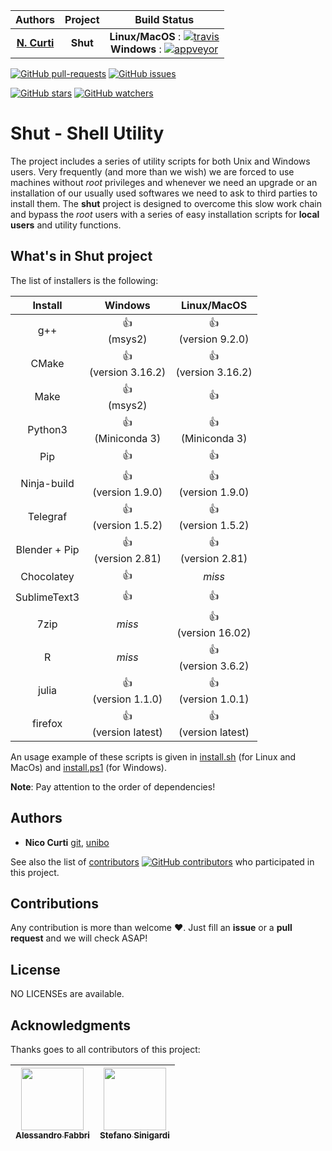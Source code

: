 | **Authors**  | **Project** |  **Build Status** |
|:------------:|:-----------:|:-----------------:|
|   [**N. Curti**](https://github.com/Nico-Curti) | **Shut** | **Linux/MacOS** : [![travis](https://travis-ci.org/Nico-Curti/shut.svg?branch=master)](https://travis-ci.org/Nico-Curti/shut) <br/> **Windows** : [![appveyor](https://ci.appveyor.com/api/projects/status/ciaywdvr0mjkklpa?svg=true)](https://ci.appveyor.com/project/Nico-Curti/shut) |

[![GitHub pull-requests](https://img.shields.io/github/issues-pr/Nico-Curti/shut.svg?style=plastic)](https://github.com/Nico-Curti/shut/pulls)
[![GitHub issues](https://img.shields.io/github/issues/Nico-Curti/shut.svg?style=plastic)](https://github.com/Nico-Curti/shut/issues)

[![GitHub stars](https://img.shields.io/github/stars/Nico-Curti/shut.svg?label=Stars&style=social)](https://github.com/Nico-Curti/shut/stargazers)
[![GitHub watchers](https://img.shields.io/github/watchers/Nico-Curti/shut.svg?label=Watch&style=social)](https://github.com/Nico-Curti/shut/watchers)

# Shut - Shell Utility

The project includes a series of utility scripts for both Unix and Windows users.
Very frequently (and more than we wish) we are forced to use machines without *root* privileges and whenever we need an upgrade or an installation of our usually used softwares we need to ask to third parties to install them.
The **shut** project is designed to overcome this slow work chain and bypass the *root* users with a series of easy installation scripts for **local users** and utility functions.

## What's in Shut project

The list of installers is the following:

|  **Install**  |     **Windows**             |    **Linux/MacOS**          |
|:-------------:|:---------------------------:|:---------------------------:|
|      g++      | :+1: <br/> (msys2)          | :+1: <br/> (version 9.2.0)  |
|     CMake     | :+1: <br/> (version 3.16.2) | :+1: <br/> (version 3.16.2) |
|     Make      | :+1: <br/> (msys2)          | :+1:                        |
|    Python3    | :+1: <br/> (Miniconda 3)    | :+1: <br/> (Miniconda 3)    |
|      Pip      | :+1:                        | :+1:                        |
|  Ninja-build  | :+1: <br/> (version 1.9.0)  | :+1: <br/> (version 1.9.0)  |
|    Telegraf   | :+1: <br/> (version 1.5.2)  | :+1: <br/> (version 1.5.2)  |
| Blender + Pip | :+1: <br/> (version 2.81)   | :+1: <br/> (version 2.81)   |
|   Chocolatey  | :+1:                        |        *miss*               |
|  SublimeText3 | :+1:                        | :+1:                        |
|     7zip      |        *miss*               | :+1: <br/> (version 16.02)  |
|       R       |        *miss*               | :+1: <br/> (version 3.6.2)  |
|    julia      | :+1: <br/> (version 1.1.0)  | :+1: <br/> (version 1.0.1)  |
|   firefox     | :+1: <br/> (version latest) | :+1: <br/> (version latest) |

An usage example of these scripts is given in [install.sh](https://github.com/Nico-Curti/shut/blob/master/install.sh) (for Linux and MacOs) and [install.ps1](https://github.com/Nico-Curti/shut/blob/master/install.ps1) (for Windows).

**Note**: Pay attention to the order of dependencies!

## Authors

* **Nico Curti** [git](https://github.com/Nico-Curti), [unibo](https://www.unibo.it/sitoweb/nico.curti2)

See also the list of [contributors](https://github.com/Nico-Curti/shut/contributors) [![GitHub contributors](https://img.shields.io/github/contributors/Nico-Curti/shut.svg?style=plastic)](https://github.com/Nico-Curti/shut/graphs/contributors/) who participated in this project.

## Contributions

Any contribution is more than welcome :heart:. Just fill an **issue** or a **pull request** and we will check ASAP!

## License

NO LICENSEs are available.

## Acknowledgments

Thanks goes to all contributors of this project:

| [<img src="https://avatars0.githubusercontent.com/u/9303827?s=400&v=4" width="100px;"/><br /><sub><b>Alessandro Fabbri</b></sub>](https://github.com/allefabbri)<br /> | [<img src="https://avatars2.githubusercontent.com/u/721187?s=400&v=4" width="100px;"/><br /><sub><b>Stefano Sinigardi</b></sub>](https://github.com/cenit)<br /> |
| :---: | :---: |
